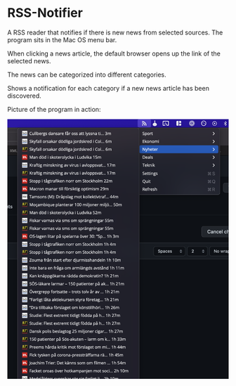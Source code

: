 # RSS-Notifier

A RSS reader that notifies if there is new news from selected sources.
The program sits in the Mac OS menu bar.

When clicking a news article, the default browser opens up the link of the selected news.

The news can be categorized into different categories.

Shows a notification for each category if a new news article has been discovered.


Picture of the program in action:

![alt text](https://github.com/danielkastberg/RSS-Notifier/blob/d9fd06d40ad33345e2612e68f428d7bd095ba975/RSS-Notifier/Resources/usage.png)
